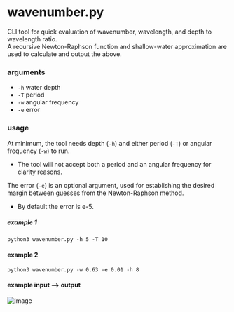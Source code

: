 # wavenumber.py
CLI tool for quick evaluation of wavenumber, wavelength, and depth to wavelength ratio.  
A recursive Newton-Raphson function and shallow-water approximation are used to calculate and output the above.

### arguments
- `-h` water depth
- `-T` period
- `-w` angular frequency
- `-e` error
### usage
At minimum, the tool needs depth (`-h`) and either period (`-T`) or angular frequency (`-w`) to run.
- The tool will not accept both a period and an angular frequency for clarity reasons.

The error (`-e`) is an optional argument, used for establishing the desired margin between guesses from the Newton-Raphson method. 
- By default the error is e-5.

##### example 1
`python3 wavenumber.py -h 5 -T 10`

#### example 2
`python3 wavenumber.py -w 0.63 -e 0.01 -h 8 `

#### example input --> output
![image](https://user-images.githubusercontent.com/86270509/185037217-2fd0ded3-fd7a-441d-ab7d-7b1eb98f1f05.png)
